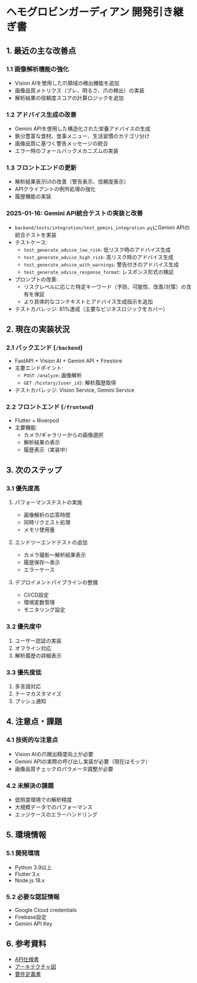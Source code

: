 # ヘモグロビンガーディアン 開発引き継ぎ書

## 1. 最近の主な改善点

### 1.1 画像解析機能の強化
- Vision AIを使用した爪領域の検出機能を追加
- 画像品質メトリクス（ブレ、明るさ、爪の検出）の実装
- 解析結果の信頼度スコアの計算ロジックを追加

### 1.2 アドバイス生成の改善
- Gemini APIを使用した構造化された栄養アドバイスの生成
- 鉄分豊富な食材、食事メニュー、生活習慣のカテゴリ分け
- 画像品質に基づく警告メッセージの統合
- エラー時のフォールバックメカニズムの実装

### 1.3 フロントエンドの更新
- 解析結果表示UIの改善（警告表示、信頼度表示）
- APIクライアントの例外処理の強化
- 履歴機能の実装

### 2025-01-16: Gemini API統合テストの実装と改善
- `backend/tests/integration/test_gemini_integration.py`にGemini APIの統合テストを実装
- テストケース:
  - `test_generate_advice_low_risk`: 低リスク時のアドバイス生成
  - `test_generate_advice_high_risk`: 高リスク時のアドバイス生成
  - `test_generate_advice_with_warnings`: 警告付きのアドバイス生成
  - `test_generate_advice_response_format`: レスポンス形式の検証
- プロンプトの改善:
  - リスクレベルに応じた特定キーワード（予防、可能性、改善/対策）の含有を保証
  - より具体的なコンテキストとアドバイス生成指示を追加
- テストカバレッジ: 81%達成（主要なビジネスロジックをカバー）

## 2. 現在の実装状況

### 2.1 バックエンド (`/backend`)
- FastAPI + Vision AI + Gemini API + Firestore
- 主要エンドポイント:
  - `POST /analyze`: 画像解析
  - `GET /history/{user_id}`: 解析履歴取得
- テストカバレッジ: Vision Service, Gemini Service

### 2.2 フロントエンド (`/frontend`)
- Flutter + Riverpod
- 主要機能:
  - カメラ/ギャラリーからの画像選択
  - 解析結果の表示
  - 履歴表示（実装中）

## 3. 次のステップ

### 3.1 優先度高
1. パフォーマンステストの実施
   - 画像解析の応答時間
   - 同時リクエスト処理
   - メモリ使用量

2. エンドツーエンドテストの追加
   - カメラ撮影〜解析結果表示
   - 履歴保存〜表示
   - エラーケース

3. デプロイメントパイプラインの整備
   - CI/CD設定
   - 環境変数管理
   - モニタリング設定

### 3.2 優先度中
1. ユーザー認証の実装
2. オフライン対応
3. 解析履歴の詳細表示

### 3.3 優先度低
1. 多言語対応
2. テーマカスタマイズ
3. プッシュ通知

## 4. 注意点・課題

### 4.1 技術的な注意点
- Vision AIの爪検出精度向上が必要
- Gemini APIの実際の呼び出し実装が必要（現在はモック）
- 画像品質チェックのパラメータ調整が必要

### 4.2 未解決の課題
- 低照度環境での解析精度
- 大規模データでのパフォーマンス
- エッジケースのエラーハンドリング

## 5. 環境情報

### 5.1 開発環境
- Python 3.9以上
- Flutter 3.x
- Node.js 18.x

### 5.2 必要な認証情報
- Google Cloud credentials
- Firebase設定
- Gemini API Key

## 6. 参考資料
- [API仕様書](/backend/docs/API.md)
- [アーキテクチャ図](/docs/architecture-diagram.png)
- [要件定義書](/docs/requirements.md) 